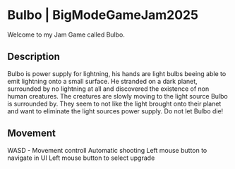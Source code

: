 # Bulbo | BigModeGameJam2025
Welcome to my Jam Game called Bulbo.

## Description
Bulbo is power supply for lightning, his hands are light bulbs beeing able to emit lightning onto a small surface. He stranded on a dark planet, surrounded by no lightning at all and discovered the existence of non human creatures. The creatures are slowly moving to the light source Bulbo is surrounded by. They seem to not like the light brought onto their planet and want to eliminate the light sources power supply. Do not let Bulbo die!

## Movement
WASD - Movement controll
Automatic shooting
Left mouse button to navigate in UI
Left mouse button to select upgrade
